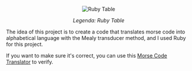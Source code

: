 <p align="center">
  <img src="https://file.notion.so/f/f/946856ea-5862-45c3-837c-7f93cf5cea98/429c63e8-783f-4e1e-8aa6-0f74f37301ed/Untitled.png?id=b2a2e5ac-377b-4492-a55d-933b10712ed3&table=block&spaceId=946856ea-5862-45c3-837c-7f93cf5cea98&expirationTimestamp=1710799200000&signature=eNtLvR3YiYBkX3ZhQLFLas_zzsRzhfd5M4t5y8lWJGI&downloadName=Untitled.png" alt="Ruby Table">
</p>
<p align="center">
  <em>Legenda: Ruby Table</em>
</p>


The idea of ​​this project is to create a code that translates morse code into alphabetical language with the Mealy transducer method, and I used Ruby for this project.

If you want to make sure it's correct, you can use this [Morse Code Translator](https://morsecode.world/international/translator.html) to verify.
